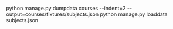 python manage.py dumpdata courses --indent=2 --output=courses/fixtures/subjects.json
python manage.py loaddata subjects.json
